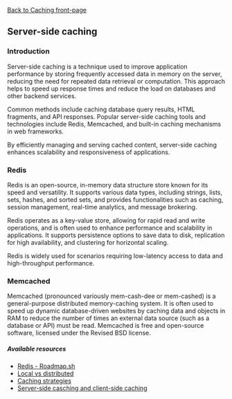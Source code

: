 [Back to Caching front-page](./index.md)

## Server-side caching

### Introduction

Server-side caching is a technique used to improve application performance by storing frequently accessed data in memory on the server, reducing the need for repeated data retrieval or computation. This approach helps to speed up response times and reduce the load on databases and other backend services.

Common methods include caching database query results, HTML fragments, and API responses. Popular server-side caching tools and technologies include Redis, Memcached, and built-in caching mechanisms in web frameworks.

By efficiently managing and serving cached content, server-side caching enhances scalability and responsiveness of applications.

### Redis

Redis is an open-source, in-memory data structure store known for its speed and versatility. It supports various data types, including strings, lists, sets, hashes, and sorted sets, and provides functionalities such as caching, session management, real-time analytics, and message brokering.

Redis operates as a key-value store, allowing for rapid read and write operations, and is often used to enhance performance and scalability in applications. It supports persistence options to save data to disk, replication for high availability, and clustering for horizontal scaling.

Redis is widely used for scenarios requiring low-latency access to data and high-throughput performance.

### Memcached

Memcached (pronounced variously mem-cash-dee or mem-cashed) is a general-purpose distributed memory-caching system. It is often used to speed up dynamic database-driven websites by caching data and objects in RAM to reduce the number of times an external data source (such as a database or API) must be read. Memcached is free and open-source software, licensed under the Revised BSD license.

##### Available resources

- [Redis - Roadmap.sh](https://roadmap.sh/redis)
- [Local vs distributed](https://redis.io/glossary/distributed-caching//)
- [Caching strategies](https://medium.com/@genchilu/cache-strategy-in-backend-d0baaacd2d79)
- [Server-side casching and client-side caching](https://www.codingninjas.com/codestudio/library/server-side-caching-and-client-side-caching)
